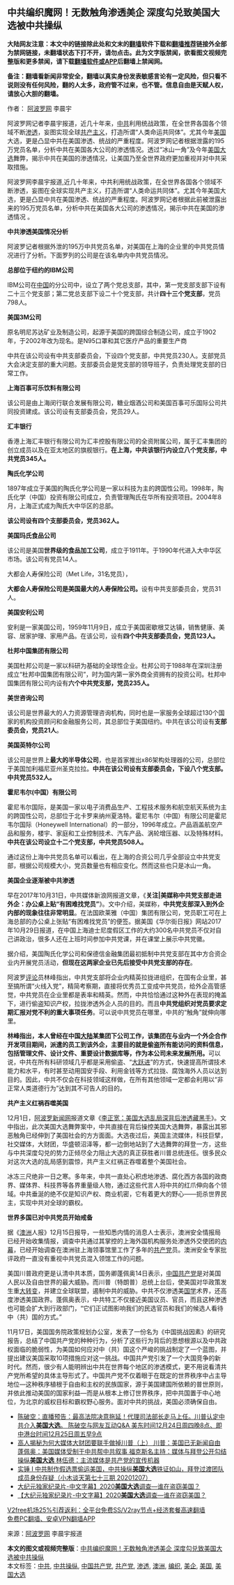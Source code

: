  <h2>中共编织魔网！无数触角渗透美企 深度勾兑致美国大选被中共操纵</h2> <p class="notice"><b>大陆网友注意：本文中的链接除此处和文末的<a href="https://github.com/bannedbook/fanqiang" >翻墙</a>软件下载和<a href="https://github.com/killgcd/justmysocks/blob/master/README.md">翻墙推荐</a>链接外全部为禁网链接，未翻墙状态下打不开，请勿点击。此为文字版禁闻，欲看图文视频完整版和更多禁闻，请下载<a href="https://github.com/bannedbook/fanqiang">翻墙软件或APP</a>后翻墙上禁闻网。</p><p>备注：翻墙看新闻非常安全，翻墙以真实身份发表敏感言论有一定风险，但只看不说则没有任何风险，翻的人太多，政府管不过来，也不管。信息自由是天赋人权，请放心大胆的翻墙。</b></p>  <div class="entry"> <p>作者： <span class='wp_keywordlink_affiliate'><a href="https://www.aboluowang.com/" title="阿波罗网" target="_blank">阿波罗网</a></span> 李晨宇</p> <p id="summary">阿波罗网记者李晨宇报道，近几十年来，<a href="https://www.bannedbook.org/bnews/tag/%e4%b8%ad%e5%85%b1/" class="st_tag internal_tag" rel="tag" title="标签 中共 下的日志">中共</a>利用统战政策，在全世界各国各个领域不断<a href="https://www.bannedbook.org/bnews/tag/%E6%B8%97%E9%80%8F/" class="st_tag internal_tag" rel="tag" title="标签 渗透 下的日志">渗透</a>，妄图实现全球<span class='wp_keywordlink'><a href="https://www.bannedbook.org/forum2/topic6177.html" title="《共产主义的终极目的》" target="_blank">共产主义</a></span>，打造所谓“人类命运共同体”。尤其今年<a href="https://www.bannedbook.org/bnews/tag/%e7%be%8e%e5%9b%bd/" class="st_tag internal_tag" rel="tag" title="标签 美国 下的日志">美国</a>大选，更是凸显中共在美国渗透、统战的严重程度。阿波罗网记者根据泄露的195万党员名单，分析中共在美国各大公司的渗透情况。透过“冰山一角”及今年<a href="https://www.bannedbook.org/bnews/tag/%e7%be%8e%e5%9b%bd%e5%a4%a7%e9%80%89/" class="st_tag internal_tag" rel="tag" title="标签 美国大选 下的日志">美国大选</a>舞弊，揭示中共在美国的渗透情况，让美国乃至全世界政府更加重视并对中共采取措施。</p> <p id="conimg">阿波罗网李晨宇报道,近几十年来，中共利用统战政策，在全世界各国各个领域不断渗透，妄图在全球实现共产主义，打造所谓“人类命运共同体”。尤其今年美国大选，更是凸显中共在美国渗透、统战的严重程度。阿波罗网记者根据此前被泄露出来的195万党员名单，分析中共在美国各大公司的渗透情况，揭示中共在美国的渗透情况 。</p> <p><strong>中共渗透美国情况分析</strong></p> <p>阿波罗记者根据外泄的195万中共党员名单，对美国在上海的企业里的中共党员情况进行了分析。下面罗列的公司是在该名单内中共党员情况。</p> <p><strong>总部位于纽约的</strong><strong>IBM</strong><strong>公司</strong></p> <p>IBM公司在<span class='wp_keywordlink_affiliate'><a href="https://www.bannedbook.org/" title="中国" target="_blank">中国</a></span>的分公司中，设立了两个党总支部，其中，第一党支部支部下设有二十三个党支部；第二党总支部下设二十个党支部，共计<strong>四十三个党支部</strong>，党员798人。</p> <p><strong>美国</strong><strong>3M</strong><strong>公司</strong></p> <p>原名明尼苏达矿业及制造公司，起源于美国的跨国综合制造公司，成立于1902年，于2002年改为现名。是N95口罩和其它医疗产品的重要生产商</p> <p>中共在该公司设有中共支部委员会，下设四个党支部，中共党员230人。支部党员大会决定支部的重大问题。支部委员会是党支部的领导班子，负责处理党支部的日常工作。</p> <p><strong>上海百事可乐饮料有限公司</strong></p>  <p>该公司是由上海闵行联合发展有限公司，糖业烟酒公司和美国百事可乐国际公司共同投资建成。该公司设有支部委员会，党员29人。</p> <p><strong>汇丰银行</strong></p> <p>香港上海汇丰银行有限公司为汇丰控股有限公司的全资附属公司，属于汇丰集团的创立成员以及在亚太地区的旗舰银行。<strong>在上海，中共该银行内设立八个党支部，中共党员345人。</strong></p> <p><strong>陶氏化学公司</strong></p> <p>1897年成立于美国的陶氏化学公司是一家以科技为主的跨国性公司。1998年，陶氏化学（中国）投资有限公司成立，负责管理陶氏在华所有投资项目。2004年8月，上海正式成为陶氏大中华区的总部。</p> <p><strong>该公司设有四个支部委员会，党员362人。</strong></p> <p><strong>美国</strong><strong>玛氏食品公司</strong></p> <p>该公司是美国<strong>世界级的食品加工公司</strong>，成立于1911年。于1990年代进入大中华区市场。该公司有党员14人。</p> <p>大都会人寿保险公司（Met Life，31名党员），</p> <p><strong>大都会人寿保险公司是美国最大的人寿保险公司。</strong>设有中共支部委员会，党员31人。</p> <p><strong>美国安利公司</strong></p>  <p>安利是一家美国公司，1959年11月9日，成立于美国密歇根艾达镇，销售健康、美容、居家护理、家用产品。在该公司，设有<strong>四个中共支部委员会，党员123人。</strong></p> <p><strong>杜邦中国集团有限公司</strong></p> <p>美国杜邦公司是一家以科研为基础的全球性企业。杜邦公司于1988年在深圳注册成立“杜邦中国集团有限公司”，时为国内第一家外商全资拥有的投资公司。杜邦中国集团有限公司内设有<strong>六个中共党支部，党员235人。</strong></p> <p><strong>美世咨询公司</strong></p> <p>该公司是世界最大的人力资源管理咨询机构，同时也是一家服务全球超过130个国家的机构投资顾问和金融服务公司，其总部位于美国纽约。中共在该公司设有<strong>支部委员会，党员21人</strong>。</p> <p><strong>美国英特尔公司</strong></p> <p>该公司是世界上<strong>最大的半导体公司</strong>，也是首家推出x86架构处理器的公司，总部位于美国加利福尼亚州圣克拉拉。<strong>中共在该公司设有支部委员会，下设八个党支部。中共党员532人。</strong></p> <p><strong>霍尼韦尔</strong><strong>(</strong><strong>中国）有限公司</strong></p> <p>霍尼韦尔国际，是美国一家以电子消费品生产、工程技术服务和航空航天系统为主的跨国性公司，总部位于北卡罗来纳州夏洛特。霍尼韦尔（中国）有限公司是霍尼韦尔国际（Honeywell International）的一部分，1996年成立。产品涵盖航空产品和服务，楼宇、家庭和工业控制技术、汽车产品、涡轮增压器、以及特殊材料。<strong>中共在该公司设立十二个党支部，中共党员508人。</strong></p> <p>通过这份上海中共党员名单可以看出，在上海的合资公司几乎全部设立中共党支部，根据公司规模大小，党员数量也有相应变化。然而这些也只是冰山一角。</p> <p><strong>美国企业逐渐被中共渗透</strong></p>  <p>早在2017年10月31日，中共媒体新浪网报道文章，《<strong>关注</strong><strong>|</strong><strong>美媒称中共党支部走进外企：办公桌上贴“有困难找党员”</strong>》。文中介绍，美媒称，<strong>中共党支部深入到外企内部的现象往往非常明显</strong>。在法国欧莱雅（中国）集团有限公司，党员职工可在上海总部的办公桌上张贴“有困难找党员”的便签。据美国《华尔街日报》网站2017年10月29日报道，在中国上海迪士尼度假区工作的大约300名中共党员不仅对自己讲政治，很多人还在上班时间参加中共党课，并在课堂上展示中共党徽。&nbsp;</p> <p>据介绍，美国陶氏化学公司和保德信金融集团最初抵制中共党支部在其中方合资企业内开展党员活动，<strong>但现在这两家企业已先后接受中共党支部的存在</strong>。</p> <p>阿波罗<span class='wp_keywordlink_affiliate'><a href="https://www.bannedbook.org/bnews/comments/" title="新闻评论" target="_blank">评论</a></span>员林峰指出，中共党支部将企业内精英拉拢进组织，在国有企业里，甚至搞所谓“火线入党”，精简考察期，直接将优秀员工变成中共党员，给外企高管感觉，中共党员在企业里都是表率和精英。然而，中共恰恰通过这种外在表现的掩盖下，进行偷盗知识产权，拉拢渗透外企人员的目的。而且<strong>中共党组织对党员要求定期汇报对党不利的重大事项任务</strong>。可以说中共党员在哪里，中共的“触角”就伸向哪里。</p> <p><strong>林峰指出，本人曾经在中国<span class='wp_keywordlink_affiliate'><a href="https://www.bannedbook.org/" title="大陆" target="_blank">大陆</a></span>某集团下公司工作，该集团在与业内一个外企合作开发项目期间，派遣的员工到该外企，主要目的就是偷盗所有能访问的资料信息，包括管理文件、设计文件、重要设计数据库等，作为本公司未来发展所用。</strong>可以说，中共在所有科研领域几乎都是采用偷盗、“<span class='wp_keywordlink'><a href="https://www.bannedbook.org/forum2/topic242.html" title="大跃进亲历记" target="_blank">大跃进</a></span>”的方式，快速提高所谓技术能力和水平，有时甚至动用国安手段、利用金钱等方式拉拢、腐蚀海外人员以达到目的。因此，中共不仅会在科技领域这样做，在所有其他领域一定都会利用以“非正常人类道德行为”达到其不可告人的目的。</p> <p><strong>共产主义红祸吞噬美国</strong></p> <p>12月1日，<span class='wp_keywordlink_affiliate'><a href="https://www.aboluowang.com/" title="阿波罗新闻网" target="_blank">阿波罗新闻网</a></span>报道文章《<a href="https://www.aboluowang.com/2020/1201/1529158.html">李正宽：美国大选乱局深背后渗透藏黑手</a>》。文中指出，此次美国大选舞弊案中，中共直接在背后操控美国大选舞弊，暴露出其邪恶触角已经伸到了美国社会的方方面面。大选夜过后，美国主流媒体，科技巨擘，社交媒体，大财团，华盛顿沼泽等，都一边倒地站到了大选舞弊的拜登一方，这些与中共深度勾兑的势力正倾尽全力阻止大选的真正获胜者川普总统连任。很多民众对这次大选的乱局感到震惊，共产主义红祸正吞噬着整个美国社会。</p> <p>冰冻三尺绝非一日之寒。多年来，中共一直处心积虑地渗透、腐化西方各国的政商界、媒体界、科技界等各界重量级人物，通过这些代言人将中共的红爪伸向各个领域。中共垂涎的绝不仅是知识产权、商业机密，它有着更大的野心——扼杀世界民主，实现中共对全球的霸权。</p> <p><strong>世界多国已对中共党员开始戒备</strong></p> <p>据《<a href="https://www.bannedbook.org/bnews/tag/%e6%be%b3%e6%b4%b2/" class="st_tag internal_tag" rel="tag" title="标签 澳洲 下的日志">澳洲</a>人报》12月15日报导，一些知悉内情的消息人士表示，澳洲安全情报局已经开始收集情报，调查中共通过其掌控的上海外国机构服务处渗透外交使团的<span class='wp_keywordlink_affiliate'><a href="https://www.bannedbook.org/bnews/ccpdope/" title="中共高层内幕" target="_blank">内幕</a></span>，已经开始调查在澳洲驻上海领事馆里工作了多年的<a href="https://www.bannedbook.org/bnews/tag/%e5%85%b1%e4%ba%a7%e5%85%9a/" class="st_tag internal_tag" rel="tag" title="标签 共产党 下的日志">共产党</a>员。澳洲安全专家批评政府一直没有重视中共党员混入领馆工作的问题。&nbsp;</p> <p>美国川普政府更是认清中共本质，国务卿蓬佩奥14日表示，<a href="https://www.bannedbook.org/bnews/tag/%e4%b8%ad%e5%9b%bd%e5%85%b1%e4%ba%a7%e5%85%9a/" class="st_tag internal_tag" rel="tag" title="标签 中国共产党 下的日志">中国共产党</a>是对美国人民以及自由世界的最大威胁。而川普（特朗普）总统上台后，使美国对华政策发生重<span class='wp_keywordlink'><a href="https://www.bannedbook.org/forum2/topic893.html" title="大转变  后共产主义与后社会主义研究" target="_blank">大转变</a></span>，并建立全球联盟，遏制中共的威胁。中共不仅渗透美<span class='wp_keywordlink'><a href="https://www.bannedbook.org/forum24/" title="国学传统文化禁书" target="_blank">国学</a></span>术界，还高度渗透美国政界。蓬佩奥表示，中共特工不仅接近美国议员、官员，而且这种渗透也可能会扩大到行政部门，“它们正试图影响我们的民选官员和我们的候选人看待中（共）国的方式。”</p> <p>11月17日，美国国务院政策规划办公室，发表了一份名为《中国挑战因素》的研究报告，总结了中国共产党的种种行为，分析了这些行为背后的思想根源以及中共政权面临的脆弱性，为美国如何应对中（共）国这个严峻的挑战制定了一个蓝图，并提出建议美国采取10项措施应对这一挑战。中国共产党引发了一个大国竞争的新时代。然而，很少有人能明辨出中共在世界每个地区的渗透模式，更不用说看清共产党所希望的具体主导形式了。中国共产党不仅着眼于在既定的世界秩序中占主导地位&#8212;这种秩序植根于自由和主权的民族国家，源于美国建国所依赖的普世原则，并依此推动美国的国家利益&#8212;而是从根本上修订世界秩序，把中共国置于中心地位，为北京的威权目标和霸权野心服务。面对中共的挑战，美国必须确保自由。&nbsp;</p>  <ul class='op-related-articles' title='相关阅读'> <li><a href='https://www.bannedbook.org/bnews/cbnews/20201225/1454520.html' target='_blank'>陈破空：直播预告：最高法院决意拖延！代理司法部长走马上任。川普认定中共介入<b>美国大选</b>。 陈破空与网友互动Q&amp;A 美东时间12月24日周四晚8点、即中港台时间12月25日周五早9点</a></li> <li><a href='https://www.bannedbook.org/bnews/comments/20201225/1454454.html' target='_blank'>高人揭秘为何大媒体大财团要联手做掉川普（上） 川普：美国已无新闻自由 蓬佩奥：美国媒体受制于中共帮中共叙事 福克斯名主持：媒体与拜登公开勾结操纵<b>美国大选</b> 林伍德：主流媒体是共产党的宣传机器</a></li> <li><a href='https://www.bannedbook.org/bnews/bannedvideo/20201207/1454174.html' target='_blank'>实锤 I 中共制作假选票偷运美国，中共操纵<b>美国大选</b>铁证如山，拜登过渡团队成员身份存疑（小木谈天第七十三期 20201207）</a></li> <li><a href='https://www.bannedbook.org/bnews/taiwannews/20201224/1454034.html' target='_blank'>大纪元独家纪录片-中文字幕】2020<b>美国大选</b>调查—谁在盗窃美国？</a></li> <li><a href='https://www.bannedbook.org/bnews/taiwannews/20201224/1454007.html' target='_blank'>【大纪元独家纪录片-中文字幕】2020<b>美国大选</b>调查—谁在盗窃美国？</a></li> </ul> <p class="texttj"> <a href="https://github.com/bannedbook/fanqiang/wiki/V2ray%E6%9C%BA%E5%9C%BA" target="_blank">V2free机场25%引荐返利：全平台免费SS/V2ray节点+经济套餐高速翻墙</a><br/> <a href="https://github.com/bannedbook/fanqiang/wiki/%E7%A6%81%E9%97%BB%E7%BD%91%E5%AE%89%E5%8D%93%E7%BF%BB%E5%A2%99%E6%96%B0%E9%97%BBAPP" target="_blank">免费PC翻墙、安卓VPN翻墙APP</a></p><p> 来源：<a href="https://www.aboluowang.com/2020/1225/1538041.html" target="_blank">阿波罗网</a> 李晨宇报道 </p><a name='sharetosocial'></a>       <div><b>本文的图文或视频完整版</b>：<a href='https://www.bannedbook.org/bnews/cbnews/20201225/1454752.html'>中共编织魔网！无数触角渗透美企 深度勾兑致美国大选被中共操纵</a></div>  </div><!--END ENTRY--> <div class="postfooter"> <div>本文标签：<a href="https://www.bannedbook.org/bnews/tag/%e4%b8%ad%e5%85%b1/" rel="tag">中共</a>, <a href="https://www.bannedbook.org/bnews/tag/%E4%B8%AD%E5%85%B1%E6%93%8D%E7%BA%B5/" rel="tag">中共操纵</a>, <a href="https://www.bannedbook.org/bnews/tag/%e4%b8%ad%e5%9b%bd%e5%85%b1%e4%ba%a7%e5%85%9a/" rel="tag">中国共产党</a>, <a href="https://www.bannedbook.org/bnews/tag/%e5%85%b1%e4%ba%a7%e5%85%9a/" rel="tag">共产党</a>, <a href="https://www.bannedbook.org/bnews/tag/%E6%B8%97%E9%80%8F/" rel="tag">渗透</a>, <a href="https://www.bannedbook.org/bnews/tag/%e6%be%b3%e6%b4%b2/" rel="tag">澳洲</a>, <a href="https://www.bannedbook.org/bnews/tag/%E7%BC%96%E7%BB%87/" rel="tag">编织</a>, <a href="https://www.bannedbook.org/bnews/tag/%E7%BE%8E%E4%BC%81/" rel="tag">美企</a>, <a href="https://www.bannedbook.org/bnews/tag/%e7%be%8e%e5%9b%bd/" rel="tag">美国</a>, <a href="https://www.bannedbook.org/bnews/tag/%e7%be%8e%e5%9b%bd%e5%a4%a7%e9%80%89/" rel="tag">美国大选</a></div>  </div><!--END POSTFOOTER--> 